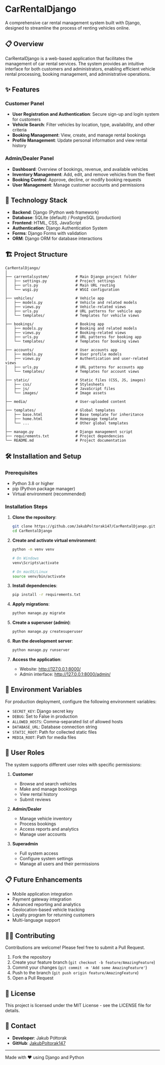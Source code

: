 # CarRentalDjango

A comprehensive car rental management system built with Django, designed to streamline the process of renting vehicles online.

## 📋 Overview

CarRentalDjango is a web-based application that facilitates the management of car rental services. The system provides an intuitive interface for both customers and administrators, enabling efficient vehicle rental processing, booking management, and administrative operations.

## ✨ Features

### Customer Panel
- **User Registration and Authentication**: Secure sign-up and login system for customers
- **Vehicle Search**: Filter vehicles by location, type, availability, and other criteria
- **Booking Management**: View, create, and manage rental bookings
- **Profile Management**: Update personal information and view rental history

### Admin/Dealer Panel
- **Dashboard**: Overview of bookings, revenue, and available vehicles
- **Inventory Management**: Add, edit, and remove vehicles from the fleet
- **Booking Control**: Approve, decline, or modify booking requests
- **User Management**: Manage customer accounts and permissions

## 🔧 Technology Stack

- **Backend**: Django (Python web framework)
- **Database**: SQLite (default) / PostgreSQL (production)
- **Frontend**: HTML, CSS, JavaScript
- **Authentication**: Django Authentication System
- **Forms**: Django Forms with validation
- **ORM**: Django ORM for database interactions

## 🏗️ Project Structure

```
CarRentalDjango/
│
├── carrentalsystem/            # Main Django project folder
│   ├── settings.py             # Project settings
│   ├── urls.py                 # Main URL routing
│   └── wsgi.py                 # WSGI configuration
│
├── vehicles/                   # Vehicle app
│   ├── models.py               # Vehicle and related models
│   ├── views.py                # Vehicle-related views
│   ├── urls.py                 # URL patterns for vehicle app
│   └── templates/              # Templates for vehicle views
│
├── bookings/                   # Booking app
│   ├── models.py               # Booking and related models
│   ├── views.py                # Booking-related views
│   ├── urls.py                 # URL patterns for booking app
│   └── templates/              # Templates for booking views
│
├── accounts/                   # User accounts app
│   ├── models.py               # User profile models
│   ├── views.py                # Authentication and user-related views
│   ├── urls.py                 # URL patterns for accounts app
│   └── templates/              # Templates for account views
│
├── static/                     # Static files (CSS, JS, images)
│   ├── css/                    # Stylesheets
│   ├── js/                     # JavaScript files
│   └── images/                 # Image assets
│
├── media/                      # User-uploaded content
│
├── templates/                  # Global templates
│   ├── base.html               # Base template for inheritance
│   ├── home.html               # Homepage template
│   └── ...                     # Other global templates
│
├── manage.py                   # Django management script
├── requirements.txt            # Project dependencies
└── README.md                   # Project documentation
```

## 🛠️ Installation and Setup

### Prerequisites
- Python 3.8 or higher
- pip (Python package manager)
- Virtual environment (recommended)

### Installation Steps

1. **Clone the repository**:
   ```bash
   git clone https://github.com/JakubPoltorak147/CarRentalDjango.git
   cd CarRentalDjango
   ```

2. **Create and activate virtual environment**:
   ```bash
   python -m venv venv
   
   # On Windows
   venv\Scripts\activate
   
   # On macOS/Linux
   source venv/bin/activate
   ```

3. **Install dependencies**:
   ```bash
   pip install -r requirements.txt
   ```

4. **Apply migrations**:
   ```bash
   python manage.py migrate
   ```

5. **Create a superuser (admin)**:
   ```bash
   python manage.py createsuperuser
   ```

6. **Run the development server**:
   ```bash
   python manage.py runserver
   ```

7. **Access the application**:
   - Website: http://127.0.0.1:8000/
   - Admin interface: http://127.0.0.1:8000/admin/

## 🔐 Environment Variables

For production deployment, configure the following environment variables:

- `SECRET_KEY`: Django secret key
- `DEBUG`: Set to False in production
- `ALLOWED_HOSTS`: Comma-separated list of allowed hosts
- `DATABASE_URL`: Database connection string
- `STATIC_ROOT`: Path for collected static files
- `MEDIA_ROOT`: Path for media files

## 👥 User Roles

The system supports different user roles with specific permissions:

1. **Customer**
   - Browse and search vehicles
   - Make and manage bookings
   - View rental history
   - Submit reviews

2. **Admin/Dealer**
   - Manage vehicle inventory
   - Process bookings
   - Access reports and analytics
   - Manage user accounts

3. **Superadmin**
   - Full system access
   - Configure system settings
   - Manage all users and their permissions

## 📋 Future Enhancements

- Mobile application integration
- Payment gateway integration
- Advanced reporting and analytics
- Geolocation-based vehicle tracking
- Loyalty program for returning customers
- Multi-language support

## 👨‍💻 Contributing

Contributions are welcome! Please feel free to submit a Pull Request.

1. Fork the repository
2. Create your feature branch (`git checkout -b feature/AmazingFeature`)
3. Commit your changes (`git commit -m 'Add some AmazingFeature'`)
4. Push to the branch (`git push origin feature/AmazingFeature`)
5. Open a Pull Request

## 📄 License

This project is licensed under the MIT License - see the LICENSE file for details.

## 📧 Contact

- **Developer**: Jakub Półtorak
- **GitHub**: [JakubPoltorak147](https://github.com/JakubPoltorak147)

---

Made with ❤️ using Django and Python
